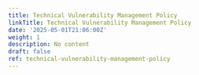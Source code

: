```yaml
---
title: Technical Vulnerability Management Policy
linkTitle: Technical Vulnerability Management Policy
date: '2025-05-01T21:06:00Z'
weight: 1
description: No content
draft: false
ref: technical-vulnerability-management-policy
---
```


